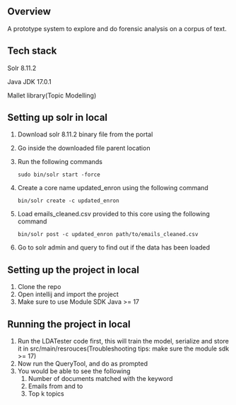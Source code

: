 
Overview
---------
A prototype system to explore and do forensic analysis on a corpus of text.

Tech stack
-----------
Solr 8.11.2

Java JDK 17.0.1

Mallet library(Topic Modelling)


Setting up solr in local
-------------------------

1. Download solr 8.11.2 binary file from the portal
2. Go inside the downloaded file parent location
3. Run the following commands

   `sudo bin/solr start -force`
4. Create a core name updated_enron using the following command
    
    `bin/solr create -c updated_enron`
5. Load emails_cleaned.csv provided to this core using the following command
   
    `bin/solr post -c updated_enron path/to/emails_cleaned.csv`
6. Go to solr admin and query to find out if the data has been loaded


Setting up the project in local
--------------------------------
1. Clone the repo
2. Open intellij and import the project
3. Make sure to use Module SDK Java >= 17

Running the project in local
-----------------------------
1. Run the LDATester code first, this will train the model, serialize and store it in src/main/resrouces(Troubleshooting tips: make sure the module sdk >= 17)
2. Now run the QueryTool, and do as prompted
3. You would be able to see the following
   1. Number of documents matched with the keyword
   2. Emails from and to
   3. Top k topics
